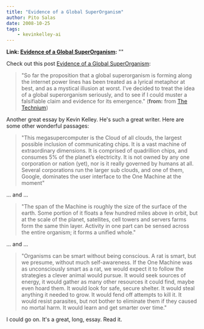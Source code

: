 ```yaml
---
title: "Evidence of a Global SuperOrganism"
author: Pito Salas
date: 2008-10-25
tags:
    - kevinkelley-ai
---
```


**Link: [Evidence of a Global SuperOrganism](None):** ""

Check out this post [Evidence of a Global
SuperOrganism](<http://www.kk.org/thetechnium/archives/2008/10/evidence_of_a_g.php>):

> "So far the proposition that a global superorganism is forming along the
> internet power lines has been treated as a lyrical metaphor at best, and as
> a mystical illusion at worst. I’ve decided to treat the idea of a global
> superorganism seriously, and to see if I could muster a falsifiable claim
> and evidence for its emergence." (**from:** from [The
> Technium](<http://www.kk.org/thetechnium/index.rdf>))

Another great essay by Kevin Kelley. He's such a great writer. Here are some
other wonderful passages:

> "This megasupercomputer is the Cloud of all clouds, the largest possible
> inclusion of communicating chips. It is a vast machine of extraordinary
> dimensions. It is comprised of quadrillion chips, and consumes 5% of the
> planet’s electricity. It is not owned by any one corporation or nation
> (yet), nor is it really governed by humans at all. Several corporations run
> the larger sub clouds, and one of them, Google, dominates the user interface
> to the One Machine at the moment"

… and …

> "The span of the Machine is roughly the size of the surface of the earth.
> Some portion of it floats a few hundred miles above in orbit, but at the
> scale of the planet, satellites, cell towers and servers farms form the same
> thin layer. Activity in one part can be sensed across the entire organism;
> it forms a unified whole."

… and …

> "Organisms can be smart without being conscious. A rat is smart, but we
> presume, without much self-awareness. If the One Machine was as
> unconsciously smart as a rat, we would expect it to follow the strategies a
> clever animal would pursue. It would seek sources of energy, it would gather
> as many other resources it could find, maybe even hoard them. It would look
> for safe, secure shelter. It would steal anything it needed to grow. It
> would fend off attempts to kill it. It would resist parasites, but not
> bother to eliminate them if they caused no mortal harm. It would learn and
> get smarter over time."

I could go on. It's a great, long, essay. Read it.


